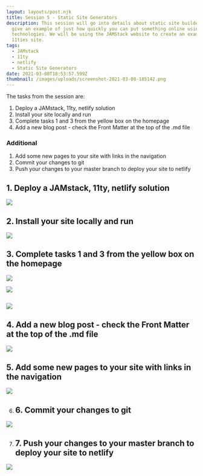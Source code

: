 ```yaml
---
layout: layouts/post.njk
title: Session 5 - Static Site Generators
description: This session will go into details about static site builders and
  give an example of just how quickly you can put something online using free
  technologies. We will be using the JAMStack website to create an example
  11ties site.
tags:
  - JAMstack
  - 11ty
  - netlify
  - Static Site Generators
date: 2021-03-08T18:53:57.599Z
thumbnail: /images/uploads/screenshot-2021-03-08-185142.png
---
```

<!--StartFragment-->

The tasks from the session are:

1. Deploy a JAMstack, 11ty, netlify solution
2. Install your site locally and run
3. Complete tasks 1 and 3 from the yellow box on the homepage
4. Add a new blog post - check the Front Matter at the top of the .md file

### [](https://jamstack.tcg.camp/ssg#additional)**Additional**

1. Add some new pages to your site with links in the navigation
2. Commit your changes to git
3. Push your changes to your master branch to deploy your site to netlify

## 1. Deploy a JAMstack, 11ty, netlify solution

![](/images/uploads/can_you_serve_pages_locally.png)

## 2. Install your site locally and run

![](/images/uploads/screenshot_2021-02-23_154150.png)

## 3. Complete tasks 1 and 3 from the yellow box on the homepage

![](/images/uploads/screenshot_2021-02-23_154403.png)

![](/images/uploads/screenshot_2021-02-23_154444.png)

![]()

![](/images/uploads/screenshot_2021-02-23_154315.png)

## 4. Add a new blog post - check the Front Matter at the top of the .md file

![](/images/uploads/screenshot_2021-02-23_154315.png)

## 5. Add some new pages to your site with links in the navigation

![](/images/uploads/screenshot_2021-02-23_163609.png)

6. ## 6. Commit your changes to git

![](/images/uploads/screenshot_2021-02-23_162944.png)

7. ## 7. Push your changes to your master branch to deploy your site to netlify

![](/images/uploads/screenshot_2021-02-23_155233.png)

<!--EndFragment-->